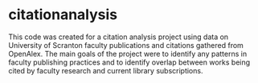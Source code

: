 # citationanalysis
This code was created for a citation analysis project using data on University of Scranton faculty publications and citations gathered from OpenAlex. The main goals of the project were to identify any patterns in faculty publishing practices and to identify overlap between works being cited by faculty research and current library subscriptions. 
